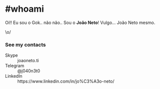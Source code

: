 # #whoami 

Oi!! Eu sou o Gok.. não não.. Sou o **João Neto**! Vulgo... João Neto mesmo.

\o/

### See my contacts

<dl>
<dt>Skype</dt>
<dd>joaoneto.ti</dd>
<dt>Telegram</dt>
<dd>@j040n3t0</dd>
<dt>LinkedIn</dt>
<dd>https://www.linkedin.com/in/jo%C3%A3o-neto/</dd>
</dl>

